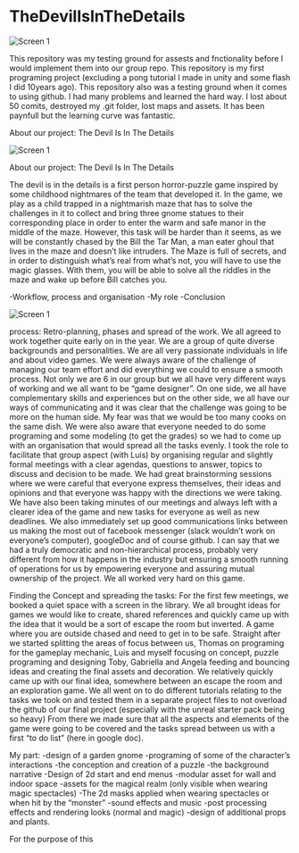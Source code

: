 # TheDevilIsInTheDetails
![Screen 1](https://github.com/luarsu/BreakTheBuildFINAL/raw/master/BreakTheBuildFINAL/Content/startMenu/Deviltitle.jpg?raw=true)

This repository was my testing ground for assests and fnctionality before I would implement them into our group repo.
This repository is my first programing project (excluding a pong tutorial I made in unity and some flash I did 10years ago).
This repository also was a testing ground when it comes to using github. I had many problems and learned the hard way. 
I lost about 50 comits, destroyed my .git folder, lost maps and assets. It has been paynfull but the learning curve was fantastic.

About our project:
The Devil Is In The Details

![Screen 1](https://media.githubusercontent.com/media/kinopablo/myfirstunrealproj/before_bug_1/Content/ui/startMenuImage.jpg)

About our project: The Devil Is In The Details

The devil is in the details is a first person horror-puzzle game inspired by some childhood nightmares of the team that developed it. In the game, we play as a child trapped in a nightmarish maze that has to solve the challenges in it to collect and bring three gnome statues to their corresponding place in order to enter the warm and safe manor in the middle of the maze. However, this task will be harder than it seems, as we will be constantly chased by the Bill the Tar Man, a man eater ghoul that lives in the maze and doesn’t like intruders. The Maze is full of secrets, and in order to distinguish what’s real from what’s not, you will have to use the magic glasses. With them, you will be able to solve all the riddles in the maze and wake up before Bill catches you.


-Workflow, process and organisation
-My role
-Conclusion

![Screen 1](https://lh3.googleusercontent.com/LfiLENZDJOn9bx6_wVvr6rxZMuvvX-oMzK5dItD7wLsB6G4bBaNyGXv07bd3jm98GN9QcAgRNnFS8Sh399N7gffqKyNrpGiaCGvufvtpvlixnoDQ3X7ImcTg5oYZcQS5ntuXbWb8uU4asyBsVCL3NKbCE4dOYXEGaQJzzzbp-2SE6zehNCotHJz7ykATS_wjlvfgpO5URnc1eLHOu7ilDDMgVypYgToyXQtt7Z-EeqBF7qyL25SZ9A-eimnzGaYOQGrMwVkCfY_at2yojf1Ah-g5SIPr3Gab3bQvXPgykl3bN5icL9cc0zvVvny-ZYYrfzMzugPWKq-u_diXVngwvCFyLqjYfYhNCslCNuMySNsWzIKD-I1FTSKP9_jBYI8US2a0FvabTnWzpKEl_3j1QY9tDzDWIisZHCSqR_9i9gUd7KPxRr7tVpNMGlgkLtZmPK5uIWlBOYbFryqJ5mY-rxCw6w0DRtSAcz2L8Jh8S53sPztS1Z_5ojPorE_vtTv9dacoxatWbaY5g_8kJLFViM_1zua4xJSZYbOFphA_V3r5EddWvhrjNCiFannyCss=s1329-w1329-h938-no)

process:
Retro-planning, phases and spread of the work.
We all agreed to work together quite early on in the year. We are a group of quite diverse backgrounds and personalities. We are all very passionate individuals in life and about video games. We were always aware of the challenge of managing our team effort and did everything we could to ensure a smooth process. Not only we are 6 in our group but we all have very different ways of working and we all want to be “game designer”. On one side, we all have complementary skills and experiences but on the other side, we all have our ways of communicating and it was clear that the challenge was going to be more on the human side. My fear was that we would be too many cooks on the same dish. We were also aware that everyone needed to do some programing and some modeling (to get the grades) so we had to come up with an organisation that would spread all the tasks evenly. 
I took the role to facilitate that group aspect (with Luis) by organising regular and slightly formal meetings with a clear agendas, questions to answer, topics to discuss and decision to be made. We had great brainstorming sessions where we were careful that everyone express themselves, their ideas and opinions and that everyone was happy with the directions we were taking. We have also been taking minutes of our meetings and always left with a clearer idea of the game and new tasks for everyone as well as new deadlines. 
We also immediately set up good communications links between us making the most out of facebook messenger (slack wouldn’t work on everyone’s computer), googleDoc and of course github. 
I can say that we had a truly democratic and non-hierarchical process, probably very different from how it happens in the industry but ensuring a smooth running of operations for us by empowering everyone and assuring mutual ownership of the project. We all worked very hard on this game.

Finding the Concept and spreading the tasks:
For the first few meetings, we booked a quiet space with a screen in the library. We all brought ideas for games we would like to create, shared references and quickly came up with the idea that it would be a sort of escape the room but inverted. 
A game where you are outside chased and need to get in to be safe. 
Straight after  we started splitting the areas of focus between us, 
Thomas on programing for the gameplay mechanic, 
Luis and myself focusing on concept, puzzle programing and designing 
Toby, Gabriella and Angela feeding and bouncing ideas and creating the final assets and decoration. 
We relatively quickly came up with our final idea, somewhere between an escape the room and an exploration game.
We all went on to do different tutorials relating to the tasks we took on and tested them in a separate project files to not overload the github of our final project (especially with the unreal starter pack being so heavy)
From there we made sure that all the aspects and elements of the game were going to be covered and the tasks spread between us with a first “to do list” (here in google doc).

My part:
-design of a garden gnome 
-programing of some of the character’s interactions
-the conception and creation of a puzzle
-the background narrative
-Design of 2d start and end menus
-modular asset for wall and indoor space
-assets for the magical realm (only visible when wearing magic spectacles)
-The 2d masks applied when wearing spectacles or when hit by the “monster”
-sound effects and music
-post processing effects and rendering looks (normal and magic)
-design of additional props and plants.

For the purpose of this

